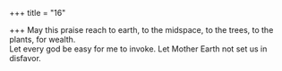+++
title = "16"

+++
May this praise reach to earth, to the midspace, to the trees, to the  plants, for wealth.  
Let every god be easy for me to invoke. Let Mother Earth not set us in  disfavor.  